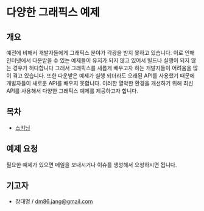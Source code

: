 # 다양한 그래픽스 예제

## 개요

예전에 비해서 개발자들에게 그래픽스 분야가 각광을 받지 못하고 있습니다. 이로 인해 인터넷에서 다운받을 수 있는 예제들이 유지가 되지 않고 있어서 빌드나 실행이 되지 않는 경우가 허다합니다 그래서 그래픽스를 새롭게 배우고자 하는 개발자들이 어려움을 많이 겪고 있습니다. 또한 다운받은 예제가 실행 되더라도 오래된 API를 사용했기 때문에 개발자들이 새로운 API를 배우지 못합니다. 이러한 열악한 환경을 개선하기 위해 최신 API를 사용해서 다양한 그래픽스 예제를 제공하고자 합니다.

## 목차

* [스키닝](https://github.com/daemyung/graphics/tree/master/skinning)

## 예제 요청

필요한 예제가 있으면 메일을 보내시거나 이슈를 생성해서 요청하시면 됩니다.

## 기고자

* 장대명 / dm86.jang@gmail.com
